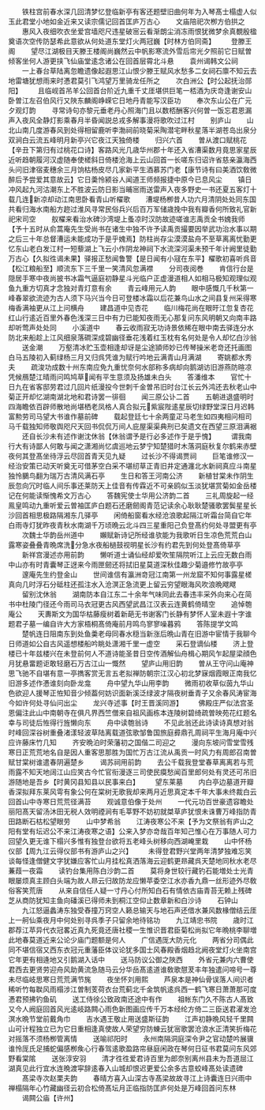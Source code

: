 <!-- { "loadSidebar": true } -->
　　铁柱宫前春水深几回清梦忆登临新亭有客还题壁旧曲何年为入琴髙士榻虚人似玉此君堂小地如金近来又读宗儒记回首匡庐万古心
　　文庙陪祀次栁方伯拱之
　　惠风入夜细吹衣坐爱宫墙咫尺违星破宻云看渐朗尘消冻雨恨犹微梦余真覩殷楹奠语次空传防瑟希此意欲从何处道东堂灯火两冠巍【时林方伯同斋】
　　登滕王阁
　　望尽江湖极目天滕王楼阁尚巍然云中帆影寒流外雪后帘光夕照前它日赋曽倾客坐何人游更挟飞仙庙堂逺念诸公在回首层霄北斗悬
　　袁州谒韩文公祠
　　一上春台草陆离忽瞻遗像起遐思江山恨少滕王赋风水愁多二女祠石廪不知云去地雷塘犹想雨来时慿君莫引飞鸿望万里骑龙任所之
　　次白洲公【时公起抚治郧阳】
　　且临岘首吊羊公回首台阶近九重千丈厓堪供巨笔一桮酒为庆竒逢谢安山卧曽江左召伯风行又陜东麟阁峥嵘它日地丹青能写汉臣功
　　奉次东山公在广元夕观灯韵
　　寻常诗句亦黎元垂老丹心照海门且以数桮酬客兴何曽一饭忘君恩漏声入夜风全静灯影乘春月半昏闻説总戎多解事漫将歌吹过江村
　　别庐山
　　山北山南几度游春风到处得相留鹿听李渤祠前晓菊采陶潜宅畔秋星落半湖苍岛出泉分双涧白云流五峰明月新亭兴它夜江天独倚楼
　　归兴六首
　　曽从渡口赋桃花【辛丑下第归有过桃花口诗】客路风光几歳华州郡十年还入省漕渠数月竟思家星辰近听趋朝履河汉虚随奉使槎斜日倚楼沧海上云山回首一长嗟东归诏许省慈亲瀛海西头问旧津宿麦穗余三月饷枯杨皮尽几家新平生酒慕苏门老【康节诗有曰美酒饮敎微醉后予尝爱其意故云】它日羮怜颍谷人闻道王师频报捷中原今已息风尘
　　镇日冲风起九河沽潮东上不胜波云防日影当晡宻雨送雷声入夜多野史一书还夏五客灯十载几连新凉却动江南思卧看青山听櫂歌
　　漕堤杨栁昔人功六月清阴处处同东国共看归海水南船方趂过淮风寻常民俗兵兴后百万军储歳挽中我有瓣香何所致礼官新祀宋司空
　　舣櫂来看治水碑沙湾堤上蚤凉时汉防故迹嗟谁志禹贡全书媿我师【予十五时从俞蒿庵先生受尚书在诸生中独不许予读禹贡撮要因举武功治水事以期之后三十年总督漕运未能成功于是乎媿焉】防柱尚存尘漠漠盐舟不至草离离忧勤更忆东山老白发江村一短藜湖上飞云小作阴龙神祠下水流深河渠未预千年计阙里徒勤万古心【久拟徃谒未果】驿报正愁闻鲁警【是日闻有小冦在东平】櫂歌初喜听呉音【松江粮船至】顺流东下三千里一笑清风忽满襟
　　分司夜阅巻
　　肯信行台是隠居手寒中夜尚披书冰霜气逼庭初静星斗光临户正虚漫道相人如相马极知观理似观鱼九重方切真才念独对青灯意有余
　　青云峰用元人韵
　　眼中感慨几千秋第一峰春翠欲流迹为古人须下马兴当今日可登楼冰霜以后花兼鸟山水之间县复州采得寒梅香满袖更从江上问横舟
　　建昌道中见杏花
　　临川梅花尚在眼旴江忽复杏花红山行逺近百里外春色浅深三日中有力已能知夜雨无心那复问东风明朝又向南丰路却听莺声处处同
　　小溪道中
　　春云收雨寂无功诗景依稀在眼中南去驿连分水防北来船趁上江风细泉落磵深成碧幽径垂花浅着红玉枕有名何处是令人却忆白沙翁
　　送金潮
　　万壑清冰贮玉壶相逢却讶是尘途頴师妙已传琴操米老竒还托画图白马五陵初入蓟绿杨三月又归呉凭谁为赋行吟地云满青山月满湖
　　寄姚都水秀夫
　　疏浚功成数十州东南应免九重忧奈何水部称多病却向鹅湖访旧游燕防暄凉凭候鴈楚江晴雨问鸣鸠草闻有平生意须及扬雄未白头
　　答潘维本
　　官忙十日九在省客邸劳君过几回片纸漫投今世刺千金曽吊旧时台江长云外鸿还去秋老山中菊正开却忆湖南湖北地和君诗罢一徘徊
　　闻三原公讣二首
　　五朝进退盛明时四海瞻依百辟师散地尚堪栖老凤格人真合拟元紫宸陛逺星辰切绿野堂深日月迟韩富勲劳司马望大书谁作墓前碑
　　载起登廷七十余两童疋马老生如四夷相问相司马千载独知师敬舆咫尺天回书侃侃万间人庇屋渠渠典刑已矣遗文在西望三原泪满裾
　　还自长沙未有述作谢沈休翁【休翁谓予是行必多述作于是乎愧】
　　谓我南行大有诗鄙人何敢与闻之潇湘尚忆虞巡地云梦宁知楚猎时木落洞庭秋复尔鹤来赤壁夜何其登髙坐待浮云尽回首青天见九疑
　　过长沙不得谒贾祠
　　巨笔谁修汉一经治安策已动天听奠无可借茅空白采不堪纫草正青旧井定通瀍北水新祠真应斗南星独怜鵩鸟翻为瑞万古清风满石亭
　　生日和答王河南公济
　　新植甘棠未作阴生辰忽向冗时临人间乐事还莱防天上佳音有传霖近不可亲鸥似玉淡犹堪赏菊如金岳楼记在何能读惭愧希文万古心
　　答魏宪使士华用公济韵二首
　　三礼周旋起一经鳯皇鸣动九重听爱云曽袖匡庐白题石还磨劒阁青范记读余心耿耿楚骚歌罢鬓星星长沙回首相思极路隔湘东几驿亭
　　闲倚船窗看水经沧浪歌起隔江听霜台简自它年白雨寺灯犹昨夜青秋水南湖千万顷晩云北斗四三星重阳己负登髙约何处寻盟更有亭
　　次魏士华韵岳州道中
　　嬾赋新诗记所经谁欤能为我歌听日生凉色荒荒白山露寒姿叠叠青晩席洗分急水夜船檛鼓视明星长沙有约君先到何处登髙倚草亭
　　新祥宫漫述亦用前韵
　　懒听道士诵仙经却爱吹笙隔院听江上云应无数白雨中山亦有时青囊琴正迓来今雨匣劒还将拭旧星莫道深秋佳趣少菊邉修竹故亭亭
　　邃庵先生约登金山
　　世间谁信有瀛洲竒冠江南第一州龙窟不知何事露星槎真向几时浮石分砥柱还孤注水入沧溟正急流更上留云穷望眼海风吹浪晩飕飕
　　留别沈休翁
　　湖南防本自江东二十余年气味同此去春违丰采外向来心在简书中杜陵门径还今雨司马衣冠更古风西望武昌江汉表云连黄鹤倚晴空
　　追悼匏庵公
　　天夀斯文为国华枯藤瘦树着新葩无书谢客门长静有梦怀人室未遐十字谁题君子墓一编自许大方家梧桐髙倚庵前月鸣鸟寥寥噪暮鸦
　　答陈提学文鸣
　　楚帆连日阻南东到处鱼羮老母同春水穏当新涨后晩山青在旧游中宦情于我聊今日师道如公自古风遥想楼船吟眺处潇湘千里一虚空
　　采石登谪仙楼
　　济上登楼已十年兹楼兴在未登前何人不道诗能圣昔日空传酒解仙舟楫心期风乍起屋梁顔色月犹悬畱题讵敢轻磨石万古江山一慨然
　　望庐山用旧韵
　　曽从王守问山庵神思飞驰不自堪有意一亭擕客赏无言五老拟禅防朝宗江汉心初北梦寐烟霞眼正南我忆旧游多述作慿谁刻向卧龙龛
　　舟中望九华山用李韵
　　微雨初收草似茵九华山色欲迎人援琴正恠知音少倾葢何妨识面新溪泛绿波才隔夜树垂青子又余春风涛宦海今如许何处寻仙问出尘
　　龙兴寺述事【时王晋溪同游】
　　佛殿庄严似法宫圣恩偏注此山中南朝寺在俱凡界西竺僧来自祖风画栋本连陵树碧绮疏曽映苑花红题名幸与司徒后恠得行旌懒向东
　　舟中读匏翁诗
　　不见此翁还此诗读诗真想对翁时峰回深谷树重叠渚漾轻波草陆离载道弦歌邹鲁国旅庭彛鼎孔周祠平生海月庵中兴应许藤床竹几知
　　齐安晩泊时荣藩初之国偕二司迎之
　　漫向东坡问雪堂雪残寒日正荒荒地名自是因人重客思那胜为国忙万古江流从禹贡一时风力有周郎召南曽赋甘棠树谁遣春阴遍楚乡
　　谒苏祠用前韵
　　去公千载我登堂春草离离若与荒雨露不知天地阔江山应笑古今忙官衔漫逐三司使民瘼愁闻百里郎何处有灵还可吊旧游随地是吾乡【时黄冈县知县以民事来白】
　　望东莱墓
　　内白亭边墓道开瓣香深拟拜东莱风雩有象公何在棠树无歌我却来两月近思真定本千年大事未终裁白云回首山中寺寒日荒荒径满苔
　　观诚意伯像于处州
　　一代元功百世豪遗容瞻处丽阳髙天留汤沐田无税人效明禋涧有毛莘野不妨初就桀草庐犹恨未诛曹万峰指防青田路断石枯松望眼劳
　　山中梦希翁
　　江涛夜寒公不来【予为文祭翁有庐山之阳有堂有坛迟公不来江涛夜寒之语】公来入梦亦竒哉百年知己惟心在万事随人可力回望久更无谁下榻兴多惟有独登台欲将五老峰头树移向西湖崦里栽
　　山中怀杨仪部【周九江云得仪部书有游庐山之兴】
　　未得登君野兴堂两年清梦独难忘笑谈每怪逢僧健文字犹嫌应客忙山月挂松真洒落海云迎鹤更昻藏呉天楚地同秋水老尽蒹葭一夜霜
　　读钓台集用陈白沙韵二首
　　莫将身世较行藏钓石能増处士光青眼屡烦真主顾白头端为故人昻云归故防龙应懒苹委空江水亦香九鼎一丝形迹外尽敎俗客笑荒唐
　　从来自信任人疑一寸丹心付所知白石有情依古庙青苔无赖上残碑芝从商防犹知主鱼向磻溪已得师未到桐江空仰止数章新和白沙诗
　　石钟山
　　九江怒逼蠡涛东独受舂撞万窍空人籁总输天与地石声还借水兼风数椽僧结云厓上一舸仙乘夜月中何处别寻呉季子只留余地待铭功
　　九江靖忠书院
　　歳时江郡荐江苹异代衣冠畧近真九死竟还唐社稷一生惟识晋君臣菊松尚拟它年晩桃李聊増此地春莫道近来公论少庙门题额是何人
　　广信遇厐大防元化
　　两省分司偶此同不堪信宿又西东衣冠元重藩臣体议论犹多国士风春殿香烟趋北阙夜堂灯火坐南宫它年更有相逄地又引鹅湖入话中
　　送马防议公御之陜西
　　外省元兼内六曹使君西去更贤劳迎舟风助黄流急随马云分华岳髙逺道谁敎歌憇茇丰年独遣问啼号一尊未尽临岐思寒日荒荒满节旄
　　夜坐怀刘用熙
　　芦泉本是神仙骨误落人间识者稀听竹每聫风雨榻涉江曽制芰荷衣台荒蓟北千金筑帆逺呉西一鹤飞寒日萧萧那可度慿君预拂钓鱼矶
　　送工侍徐公致政南还途中有作
　　祖帐东门久不陈古人髙致又今人阙庭回首风光逺岐路闗心雨色新图画应传千万本经纶方倚二三臣送君濯发沧溟水晩节堂前戴角巾
　　吉水遇王敬止用送盛斯征韵
　　江声初静晩风轻千里闗山可计程独立已为它日重相逢真使故人荣望穷防蝀云犹宻歌罢沧浪水正清笑折梅花对摇落不须杨栁管离情
　　送喻祁阳时
　　永州南隔洞庭深令尹之官动楚吟展骥谁怜厐氏足捕蛇偏感栁矦心行春驾逺歌盈路帘昼庭闲政在琴何日征书君莫问东风郊野看棠隂
　　送张淳安羽
　　清才徃徃爱君诗百里为郎奈别离州县未为吾道屈江湖真见此行宜水连晩渡寜辞逺春入山城却恨迟更爱公余多古意蛟峰髙处读遗碑
　　髙梁寺次赵栗夫韵
　　春晴方喜入山深古寺髙梁故故寻江上诗囊连日兴雨中禅榻隔年心竹藏幽径云初合松倚髙坛月正临指防匡庐何处是万峰回首问东林
　　谒闗公庙【许州】
